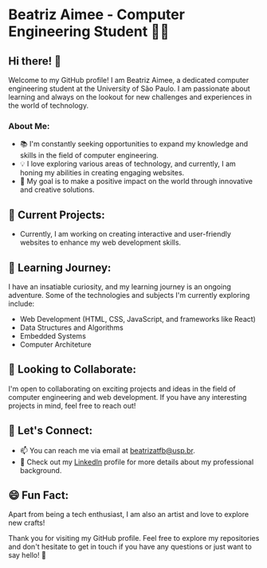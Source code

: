 # Beatriz Aimee - Computer Engineering Student 👩‍💻

## Hi there! 👋

Welcome to my GitHub profile! I am Beatriz Aimee, a dedicated computer engineering student at the University of São Paulo. I am passionate about learning and always on the lookout for new challenges and experiences in the world of technology.

### About Me:

- 📚 I'm constantly seeking opportunities to expand my knowledge and skills in the field of computer engineering.
- 💡 I love exploring various areas of technology, and currently, I am honing my abilities in creating engaging websites.
- 🎯 My goal is to make a positive impact on the world through innovative and creative solutions.

## 🔭 Current Projects:

- Currently, I am working on creating interactive and user-friendly websites to enhance my web development skills.

## 🌱 Learning Journey:

I have an insatiable curiosity, and my learning journey is an ongoing adventure. Some of the technologies and subjects I'm currently exploring include:

- Web Development (HTML, CSS, JavaScript, and frameworks like React)
- Data Structures and Algorithms
- Embedded Systems
- Computer Architeture

## 👯 Looking to Collaborate:

I'm open to collaborating on exciting projects and ideas in the field of computer engineering and web development. If you have any interesting projects in mind, feel free to reach out!

## 💬 Let's Connect:

- 📫 You can reach me via email at beatrizatfb@usp.br.
- 💼 Check out my [LinkedIn](https://www.linkedin.com/in/beatriz-aimee/) profile for more details about my professional background.

## 😄 Fun Fact:

Apart from being a tech enthusiast, I am also an artist and love to explore new crafts!

Thank you for visiting my GitHub profile. Feel free to explore my repositories and don't hesitate to get in touch if you have any questions or just want to say hello! 🤗
